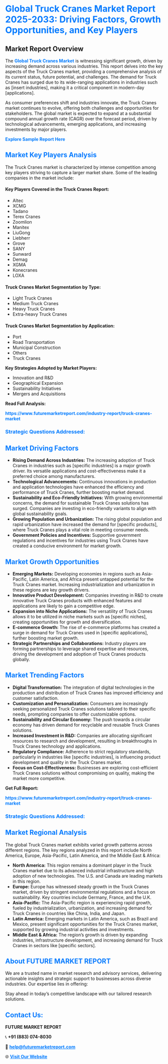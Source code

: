 <h1 style="color: #007BFF;">Global Truck Cranes Market Report 2025-2033: Driving Factors, Growth Opportunities, and Key Players</h1>

<section id="overview">
<h2>Market Report Overview</h2>
<p>The <a href="https://www.futuremarketreport.com/industry-report/truck-cranes-market" style="color: #007BFF; text-decoration: none;"><strong>Global Truck Cranes Market</strong></a> is witnessing significant growth, driven by increasing demand across various industries. This report delves into the key aspects of the Truck Cranes market, providing a comprehensive analysis of its current status, future potential, and challenges. The demand for Truck Cranes has surged due to its wide-ranging applications in industries such as [insert industries], making it a critical component in modern-day [applications].</p>
<p>As consumer preferences shift and industries innovate, the Truck Cranes market continues to evolve, offering both challenges and opportunities for stakeholders. The global market is expected to expand at a substantial compound annual growth rate (CAGR) over the forecast period, driven by technological advancements, emerging applications, and increasing investments by major players.</p>
</section>

<section id="overview">
<p><a href="https://www.futuremarketreport.com/request-sample/reportId=126407" style="color: #007BFF; text-decoration: none;"><strong>Explore Sample Report Here</strong></a></p>
</section>

<section id="key-players">
<h2 style="color: #007BFF;">Market Key Players Analysis</h2>
<p>The Truck Cranes market is characterized by intense competition among key players striving to capture a larger market share. Some of the leading companies in the market include:</p>
<h4>Key Players Covered in the Truck Cranes Report:</h4>
<ul><li>Altec</li><li>XCMG</li><li>Tadano</li><li>Terex Cranes</li><li>Zoomlion</li><li>Manitex</li><li>LiuGong</li><li>Liebherr</li><li>Grove</li><li>SANY</li><li>Sunward</li><li>Demag</li><li>XGMA</li><li>Konecranes</li><li>LOXA</li></ul>
<h4>Truck Cranes Market Segmentation by Type:</h4>
<ul><li>Light Truck Cranes</li><li>Medium Truck Cranes</li><li>Heavy Truck Cranes</li><li>Extra-heavy Truck Cranes</li></ul>

<h4>Truck Cranes Market Segmentation by Application:</h4>
<ul><li>Port</li><li>Road Transportation</li><li>Municipal Construction</li><li>Others</li><li>Truck Cranes</li></ul>
<p><strong>Key Strategies Adopted by Market Players:</strong></p>
<ul>
<li>Innovation and R&D</li>
<li>Geographical Expansion</li>
<li>Sustainability Initiatives</li>
<li>Mergers and Acquisitions</li>
</ul>
</section>

<section>
<p><strong>Read Full Analysis: </strong></p><a href="https://www.futuremarketreport.com/industry-report/truck-cranes-market" style="color: #007BFF; text-decoration: none;"><strong>https://www.futuremarketreport.com/industry-report/truck-cranes-market</strong></a>
<h3 style="color: #007BFF;">Strategic Questions Addressed:</h3>
</section>

<section id="driving-factors">
<h2 style="color: #007BFF;">Market Driving Factors</h2>
<ul>
<li><strong>Rising Demand Across Industries:</strong> The increasing adoption of Truck Cranes in industries such as [specific industries] is a major growth driver. Its versatile applications and cost-effectiveness make it a preferred choice among manufacturers.</li>
<li><strong>Technological Advancements:</strong> Continuous innovations in production and application technologies have enhanced the efficiency and performance of Truck Cranes, further boosting market demand.</li>
<li><strong>Sustainability and Eco-Friendly Initiatives:</strong> With growing environmental concerns, the demand for sustainable Truck Cranes solutions has surged. Companies are investing in eco-friendly variants to align with global sustainability goals.</li>
<li><strong>Growing Population and Urbanization:</strong> The rising global population and rapid urbanization have increased the demand for [specific products], where Truck Cranes plays a vital role in meeting consumer needs.</li>
<li><strong>Government Policies and Incentives:</strong> Supportive government regulations and incentives for industries using Truck Cranes have created a conducive environment for market growth.</li>
</ul>
</section>

<section id="growth-opportunities">
<h2 style="color: #007BFF;">Market Growth Opportunities</h2>
<ul>
<li><strong>Emerging Markets:</strong> Developing economies in regions such as Asia-Pacific, Latin America, and Africa present untapped potential for the Truck Cranes market. Increasing industrialization and urbanization in these regions are key growth drivers.</li>
<li><strong>Innovative Product Development:</strong> Companies investing in R&D to create innovative Truck Cranes products with enhanced features and applications are likely to gain a competitive edge.</li>
<li><strong>Expansion into Niche Applications:</strong> The versatility of Truck Cranes allows it to be utilized in niche markets such as [specific niches], creating opportunities for growth and diversification.</li>
<li><strong>E-commerce Growth:</strong> The rise of e-commerce platforms has created a surge in demand for Truck Cranes used in [specific applications], further boosting market growth.</li>
<li><strong>Strategic Partnerships and Collaborations:</strong> Industry players are forming partnerships to leverage shared expertise and resources, driving the development and adoption of Truck Cranes products globally.</li>
</ul>
</section>

<section id="trending-factors">
<h2 style="color: #007BFF;">Market Trending Factors</h2>
<ul>
<li><strong>Digital Transformation:</strong> The integration of digital technologies in the production and distribution of Truck Cranes has improved efficiency and customer satisfaction.</li>
<li><strong>Customization and Personalization:</strong> Consumers are increasingly seeking personalized Truck Cranes solutions tailored to their specific needs, prompting companies to offer customizable options.</li>
<li><strong>Sustainability and Circular Economy:</strong> The push towards a circular economy has driven demand for recyclable and reusable Truck Cranes solutions.</li>
<li><strong>Increased Investment in R&D:</strong> Companies are allocating significant resources to research and development, resulting in breakthroughs in Truck Cranes technology and applications.</li>
<li><strong>Regulatory Compliance:</strong> Adherence to strict regulatory standards, particularly in industries like [specific industries], is influencing product development and quality in the Truck Cranes market.</li>
<li><strong>Focus on Cost-Effectiveness:</strong> Businesses are exploring cost-efficient Truck Cranes solutions without compromising on quality, making the market more competitive.</li>
</ul>
</section>

<section>
<p><strong>Get Full Report: </strong></p><a href="https://www.futuremarketreport.com/industry-report/truck-cranes-market" style="color: #007BFF; text-decoration: none;"><strong>https://www.futuremarketreport.com/industry-report/truck-cranes-market</strong></a>
<h3 style="color: #007BFF;">Strategic Questions Addressed:</h3>
</section>


<section id="regional-analysis">
<h2 style="color: #007BFF;">Market Regional Analysis</h2>
<p>The global Truck Cranes market exhibits varied growth patterns across different regions. The key regions analyzed in this report include North America, Europe, Asia-Pacific, Latin America, and the Middle East & Africa:</p>
<ul>
<li><strong>North America:</strong> This region remains a dominant player in the Truck Cranes market due to its advanced industrial infrastructure and high adoption of new technologies. The U.S. and Canada are leading markets in this region.</li>
<li><strong>Europe:</strong> Europe has witnessed steady growth in the Truck Cranes market, driven by stringent environmental regulations and a focus on sustainability. Key countries include Germany, France, and the U.K.</li>
<li><strong>Asia-Pacific:</strong> The Asia-Pacific region is experiencing rapid growth, fueled by industrialization, urbanization, and increasing demand for Truck Cranes in countries like China, India, and Japan.</li>
<li><strong>Latin America:</strong> Emerging markets in Latin America, such as Brazil and Mexico, present significant opportunities for the Truck Cranes market, supported by growing industrial activities and investments.</li>
<li><strong>Middle East & Africa:</strong> The region’s growth is driven by expanding industries, infrastructure development, and increasing demand for Truck Cranes in sectors like [specific sectors].</li>
</ul>
</section>

<footer>
<h2 style="color: #007BFF;">About FUTURE MARKET REPORT</h2>
<p>We are a trusted name in market research and advisory services, delivering actionable insights and strategic support to businesses across diverse industries. Our expertise lies in offering:</p>

<p>Stay ahead in today’s competitive landscape with our tailored research solutions.</p>

<h2 style="color: #007BFF;">Contact Us:</h2>
<p><strong>FUTURE MARKET REPORT</strong></p>
<p>📞 <strong>+91 (883) 074-8030</strong></p>
<p>📧 <strong><a href="mailto:help@futuremarketreport.com" style="color: #007BFF;">help@futuremarketreport.com</a></strong></p>
<p>🌐 <strong><a href="https://www.futuremarketreport.com/" style="color: #007BFF;">Visit Our Website</a></strong></p>
</footer>